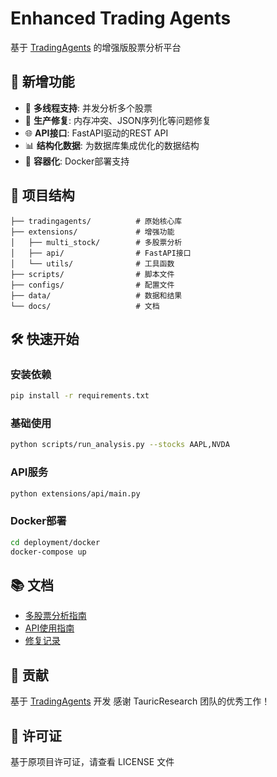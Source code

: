 # Enhanced Trading Agents

基于 [TradingAgents](https://github.com/TauricResearch/TradingAgents) 的增强版股票分析平台

## 🚀 新增功能

- 🧵 **多线程支持**: 并发分析多个股票
- 🔧 **生产修复**: 内存冲突、JSON序列化等问题修复
- 🌐 **API接口**: FastAPI驱动的REST API
- 📊 **结构化数据**: 为数据库集成优化的数据结构
- 🐳 **容器化**: Docker部署支持

## 📁 项目结构

```
├── tradingagents/          # 原始核心库
├── extensions/             # 增强功能
│   ├── multi_stock/        # 多股票分析
│   ├── api/                # FastAPI接口
│   └── utils/              # 工具函数
├── scripts/                # 脚本文件
├── configs/                # 配置文件
├── data/                   # 数据和结果
└── docs/                   # 文档
```

## 🛠️ 快速开始

### 安装依赖
```bash
pip install -r requirements.txt
```

### 基础使用
```bash
python scripts/run_analysis.py --stocks AAPL,NVDA
```

### API服务
```bash
python extensions/api/main.py
```

### Docker部署
```bash
cd deployment/docker
docker-compose up
```

## 📚 文档

- [多股票分析指南](docs/guides/multi_stock_guide.md)
- [API使用指南](docs/guides/api_guide.md)
- [修复记录](docs/fixes/)

## 🤝 贡献

基于 [TradingAgents](https://github.com/TauricResearch/TradingAgents) 开发
感谢 TauricResearch 团队的优秀工作！

## 📄 许可证

基于原项目许可证，请查看 LICENSE 文件
